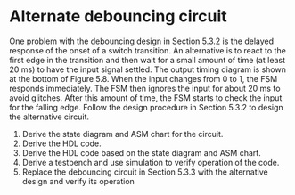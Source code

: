 # Alternate debouncing circuit

One problem with the debouncing design in Section 5.3.2 is the delayed response of the
onset of a switch transition. An alternative is to react to the first edge in the transition and
then wait for a small amount of time (at least 20 ms) to have the input signal settled. The
output timing diagram is shown at the bottom of Figure 5.8. When the input changes from 0 to 1, the FSM responds immediately. The FSM then ignores the input for about 20 ms to
avoid glitches. After this amount of time, the FSM starts to check the input for the falling
edge. Follow the design procedure in Section 5.3.2 to design the alternative circuit.
1. Derive the state diagram and ASM chart for the circuit.
2. Derive the HDL code.
3. Derive the HDL code based on the state diagram and ASM chart.
4. Derive a testbench and use simulation to verify operation of the code.
5. Replace the debouncing circuit in Section 5.3.3 with the alternative design and verify
its operation
